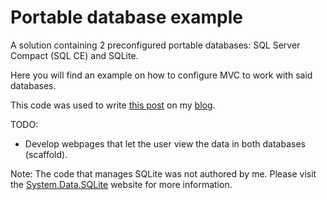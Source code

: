 Portable database example
=======================

A solution containing 2 preconfigured portable databases: SQL Server Compact (SQL CE) and SQLite.

Here you will find an example on how to configure MVC to work with said databases.

This code was used to write [this post](http://codedwell.wordpress.com/2013/08/18/sql-server-compact-vs-sqlite/) 
on my [blog](http://codedwell.wordpress.com/2013/08/18/sql-server-compact-vs-sqlite/).

TODO:
 - Develop webpages that let the user view the data in both databases (scaffold).

Note:
The code that manages SQLite was not authored by me. Please visit the [System.Data.SQLite](http://system.data.sqlite.org/) website for more information. 
